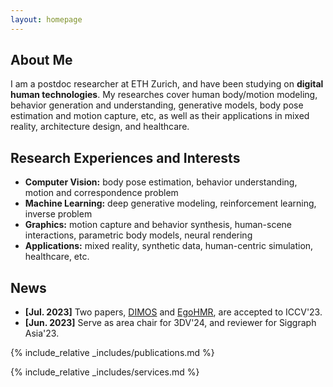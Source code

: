 ```yaml
---
layout: homepage
---
```



## About Me

I am a postdoc researcher at ETH Zurich, and have been studying on **digital human technologies**. My researches cover human body/motion modeling, behavior generation and understanding, generative models, body pose estimation and motion capture, etc, as well as their applications in mixed reality, architecture design, and healthcare. 

## Research Experiences and Interests

- **Computer Vision:** body pose estimation, behavior understanding, motion and correspondence problem
- **Machine Learning:** deep generative modeling, reinforcement learning, inverse problem
- **Graphics:** motion capture and behavior synthesis, human-scene interactions, parametric body models, neural rendering
- **Applications:** mixed reality, synthetic data, human-centric simulation, healthcare, etc.


## News
- **[Jul. 2023]** Two papers, [DIMOS](https://zkf1997.github.io/DIMOS/) and [EgoHMR](https://sanweiliti.github.io/egohmr/egohmr.html), are accepted to ICCV'23.
- **[Jun. 2023]** Serve as area chair for 3DV'24, and reviewer for Siggraph Asia'23.

{% include_relative _includes/publications.md %}

{% include_relative _includes/services.md %}
